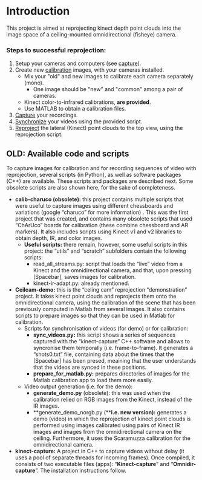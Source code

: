 # Introduction

This project is aimed at reprojecting kinect depth point clouds into the image space of a ceiling-mounted omnidirectional (fisheye) camera.

### Steps to successful reprojection:

1) Setup your cameras and computers (see [capture](capture.md)).
2) Create new [calibration](calibration.md) images, with your cameras installed.
   * Mix your "old" and new images to calibrate each camera separately (mono).
     * One image should be "new" and "common" among a pair of cameras.
   * Kinect color-to-infrared calibrations, **are provided**.
   * Use MATLAB to obtain a calibration files.
3) [Capture](capture.md) your recordings.
4) [Synchronize](sync.md) your videos using the provided script.
5) [Reproject](reprojection.md) the lateral (Kinect) point clouds to the top view, using the reprojection script.

## OLD: Available code and scripts

To capture images for calibration and for recording sequences of video with reprojection, several scripts (in Python), as well as software packages (C++) are available. These scripts and packages are described next. Some obsolete scripts are also shown here, for the sake of completeness.

- **calib-charuco (obsolete):** this project contains multiple scripts that were useful to capture images using different chessboards and variations (google “charuco” for more information) . This was the first project that was created, and contains many obsolete scripts that used “ChArUco” boards for calibration (these combine chessboard and AR markers). It also includes scripts using Kinect v1 and v2 libraries to obtain depth, IR, and color images.
  - **Useful scripts:** there remain, however, some useful 	scripts in this project: the “utils” 	and “scratch” 	subfolders contain the following scripts:
    - read_all_streams.py: script that loads the 		“live” video from a Kinect and the omnidirectional camera, and 		that, upon pressing [Spacebar], saves images for calibration.
    - kinect-ir-adapt.py: already mentioned.
- **Ceilcam-demo:** this is the “celing cam” reprojection “demonstration” project. It takes kinect point clouds and reprojects them onto the omnidirectional camera, using the calibration of the scene that has been previously computed in Matlab from several images. It also contains scripts to prepare images so that they can be used in Matlab for calibration.
  - Scripts for synchronisation of videos 	(for demo) or for calibration:
    - **sync_videos.py:** this script shows a series of sequences captured with the “kinect-capture” C++ software and allows to 		syncronise them temporally (i.e. frame-to-frame). 		It generates a “shots0.txt” file, 		containing data about the times that the [Spacebar] has been 		presed, meaining that the user understands that the videos are 		synced in these positions.
    - **prepare_for_matlab.py:** 		prepares directories of images for the 		Matlab calibration app to load them more easily.
  - Video output generation (i.e. for the demo):
    - **generate_demo.py** 		(obsolete): 		this was used when the calibration 		relied on RGB images from the Kinect, instead of the IR images.
    - **generate_demo_norgb.py (****i.e. 		new version):** 		generates a 		demo (video) 		in which the reprojection of kinect 		point clouds is performed using images calibrated using pairs of 		Kinect IR images and images from the omnidirectional camera on the 		ceiling. Furthermore, it uses the Scaramuzza calibration for the 		omnidirectional camera.
- **kinect-capture:** A project in C++ to capture videos without delay (it uses a pool of separate threads for incoming frames). Once compiled, it consists of two executable files (apps): “**Kinect-capture**” and “**Omnidir-capture**”. The installation instructions follow.
